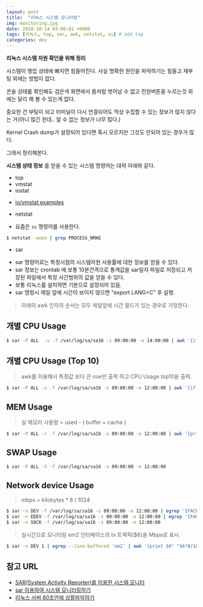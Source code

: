```yaml
---
layout: post
title:  "리눅스 시스템 모니터링"
img: monitoring.jpg
date: 2018-10-14 03:00:01 +0900
tags: [리눅스, top, sar, awk, netstat, ss] # add tag
categories: dev
---
```



**리눅스 시스템 자원 확인을 위해 정리**


시스템이 행업 상태에 빠지면 힘들어진다. 사실 명확한 원인을 파악하기는 힘들고 재부팅 외에는 방법이 없다. 

콘솔 상태를 확인해도 검은색 화면에서 좀처럼 벗어날 수 없고 전원버튼을 누르는것 외에는 달리 해 볼 수 있는게 없다. 

중요한 건 부팅이 되고 터미널이 다시 연결되어도 막상 수집할 수 있는 정보가 많지 않다는 거(아니 많긴 한데.. 알 수 없는 정보가 너무 많다.) 

Kernel Crash dump가 설정되어 있다면 혹시 모르지만 그것도 안되어 있는 경우가 많다. 

그래서 정리해본다.

**시스템 상태 정보** 를 얻을 수 있는 시스템 명령어는 대략 아래와 같다. 

* top 
* vmstat
* iostat
 - [io/vmstat examples](https://www.thegeekstuff.com/2011/07/iostat-vmstat-mpstat-examples/?utm_source=feedburner&utm_medium=feed&utm_campaign=Feed%253A+TheGeekStuff+%2528The+Geek+Stuff%2529) 
* netstat 
 - 요즘은 `ss` 명령어를 사용한다.

```bash
$ netstat -anpo | grep PROCESS_NMAE 
``` 

* sar
 - sar 명령어로는 특정시점의 시스템자원 사용률에 대한 정보를 얻을 수 있다. 
 - sar 정보는 crontab 에 보통 10분간격으로 통계값을 sar일자 파일로 저장되고 저장된 파일에서 특정 사간범위의 값을 얻을 수 있다. 
 - 보통 리눅스를 설치하면 기본으로 설정되어 있음.
 - sar 명령시 제일 앞에 시간이 보이지 않으면 "export LANG=C" 후 실행. 
> 아래의 awk 인자의 순서는 모두 제일앞에 시간 필드가 있는 경우로 가정한다. 

## 개별 CPU Usage 
```bash
$ sar -P ALL  -u -f /var/log/sa/sa16 -s 09:00:00 -e 14:00:00 | awk '{if ( $3 > 10 ) print $0}'
```

## 개별 CPU Usage (Top 10)
> awk를 이용해서 특정값 보다 큰 row만 출력 하고 CPU Usage top10을 출력.

```bash
$ sar -P ALL -u -f /var/log/sa/sa16 -s 09:00:00 -e 12:00:00 | awk '{if ( $3 > 1 ) print $0}' | sort -k3 | tail -n 10
```

## MEM Usage 
> 실 메모리 사용량 = used - ( buffer + cache ) 

```bash
$ sar -P ALL -r -f /var/log/sa/sa16 -s 09:00:00 -e 12:00:00 | awk '{print $0" "($3-$5-$6)/1024/1024 GB}'
```

## SWAP Usage
```bash
$ sar -P ALL -S -f /var/log/sa/sa16 -s 09:00:00 -e 12:00:00 
```

## Network device Usage
> mbps = kilobytes * 8 / 1024

```bash
$ sar -n DEV -f /var/log/sa/sa16 -s 09:00:00 -e 12:00:00 | egrep 'IFACE|bond0' | awk '{print $0" "$5*8/1024" Mbps"}'
$ sar -n EDEV -f /var/log/sa/sa16 -s 09:00:00 -e 12:00:00 | egrep 'IFACE|bond0'
$ sar -n SOCK -f /var/log/sa/sa16 -s 09:00:00 -e 12:00:00
```
> 실시간으로 모니터링 
> em2 인터페이스의 tx 트랙픽($6)을 Mbps로 표시. 

```bash
$ sar -n DEV 1 | egrep --line-buffered 'em2' | awk '{print $0" "$6*8/1024" Mbps"}'
```

## 참고 URL
- [SAR(System Activity Reporter)를 이용한 시스템 모니터](http://www.cubrid.com/CUBRIDwiki/71317)
- [sar 이용하여 시스템 모니터링하기](http://wiki.tunelinux.pe.kr/pages/viewpage.action?pageId=884938&desktop=true)
- [리눅스 서버 60초안에 상황파악하기](https://b.luavis.kr/server/linux-performance-analysis)




